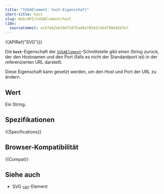 ```yaml
---
title: "SVGAElement: host-Eigenschaft"
short-title: host
slug: Web/API/SVGAElement/host
l10n:
  sourceCommit: acb7e62eb10471075a46e78542cdb4798e82bfe7
---
```


{{APIRef("SVG")}}

Die **`host`**-Eigenschaft der [`SVGAElement`](/de/docs/Web/API/SVGAElement)-Schnittstelle gibt einen String zurück, der den Hostnamen und den Port (falls es nicht der Standardport ist) in der referenzierten URL darstellt.

Diese Eigenschaft kann gesetzt werden, um den Host und Port der URL zu ändern.

## Wert

Ein String.

## Spezifikationen

{{Specifications}}

## Browser-Kompatibilität

{{Compat}}

## Siehe auch

- SVG [`<a>`](/de/docs/Web/HTML/Reference/Elements/a)-Element
